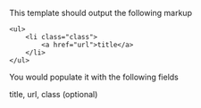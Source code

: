This template should output the following markup

	<ul>
		<li class="class">
			<a href="url">title</a>
		</li>
	</ul>

You would populate it with the following fields

title, url, class (optional)